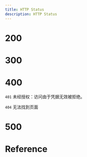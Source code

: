 ```yaml
---
title: HTTP Status
description: HTTP Status
---
```


# 200

# 300

# 400

`401` 未经授权：访问由于凭据无效被拒绝。

`404` 无法找到页面

# 500

# Reference

